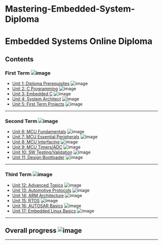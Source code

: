 # Mastering-Embedded-System-Diploma
# Embedded Systems Online Diploma

## Contents

### First Term ![image](https://progress-bar.dev/100/?title=Done)

- [Unit 1: Diploma Prerequisites](https://github.com/AhmedAliMohammed1/Mastering-Embedded-System-Diploma) ![image](https://progress-bar.dev/100/?title=No_Assignments&color=bababa)
- [Unit 2: C Programming](Unit%202%20C%20Programming) ![image](https://progress-bar.dev/100/)
- [Unit 3: Embedded C](Unit%203%20Embedded%20C) ![image](https://progress-bar.dev/100/)
- [Unit 4: System Architect](Unit%204) ![image](https://progress-bar.dev/100/)
- [Unit 5: First Term Projects](FIRST_TERM_project1) ![image](https://progress-bar.dev/100/)

---

### Second Term ![image](https://progress-bar.dev/100/?title=Done&color=ff00ff)

- [Unit 6: MCU Fundamentals](Unit6) ![image](https://progress-bar.dev/100/)
- [Unit 7: MCU Essential Peripherals](Unit7) ![image](https://progress-bar.dev/100/)
- [Unit 8: MCU Interfacing](Unit8) ![image](https://progress-bar.dev/100/)
- [Unit 9: MCU Timers/ADC](Unit9) ![image](https://progress-bar.dev/100/)
- [Unit 10: SW Testing/Validation](https://github.com/AhmedAliMohammed1/Mastering-Embedded-System-Diploma) ![image](https://progress-bar.dev/100/)
- [Unit 11: Design Bootloader](https://github.com/AhmedAliMohammed1/Mastering-Embedded-System-Diploma) ![image](https://progress-bar.dev/0/)

---

### Third Term ![image](https://progress-bar.dev/13/?title=inProgress&color=ff0000)

- [Unit 12: Advanced Topics]([https://github.com/adem-marangoz/embedded_system_online_diploma](https://github.com/AhmedAliMohammed1/Mastering-Embedded-System-Diploma)) ![image](https://progress-bar.dev/0/)
- [Unit 13: Automotive Protocols]([https://github.com/adem-marangoz/embedded_system_online_diploma](https://github.com/AhmedAliMohammed1/Mastering-Embedded-System-Diploma)) ![image](https://progress-bar.dev/0/)
- [Unit 14: ARM Architecture](Unit14_ARM_ASSEMBLY/ARM_ASSEMPLY) ![image](https://progress-bar.dev/100/)
- [Unit 15: RTOS](unit_15) ![image](https://progress-bar.dev/0/)
- [Unit 16: AUTOSAR Basics](https://github.com/adem-marangoz/embedded_system_online_diploma) ![image](https://progress-bar.dev/0/)
- [Unit 17: Embedded Linux Basics](https://github.com/adem-marangoz/embedded_system_online_diploma) ![image](https://progress-bar.dev/0/)

---

## Overall progress ![image](https://progress-bar.dev/2/?scale=3&title=Terms&suffix=&width=230&color=aa00ff)


---
